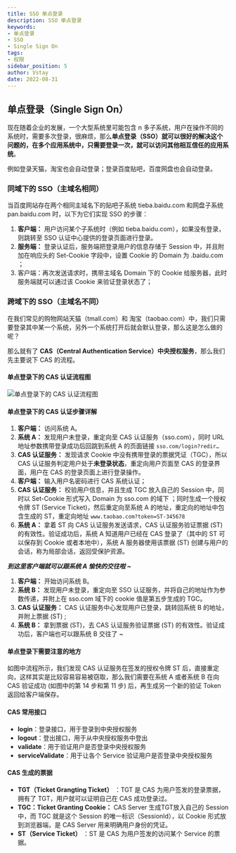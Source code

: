 ```yaml
---
title: SSO 单点登录
description: SSO 单点登录
keywords:
- 单点登录
- SSO
- Single Sign On
tags:
- 权限
sidebar_position: 5
author: Vstay
date: 2022-08-31
---
```


## 单点登录（Single Sign On）

现在随着企业的发展，一个大型系统里可能包含 n 多子系统，用户在操作不同的系统时，需要多次登录，很麻烦，那么**单点登录（SSO）**就可以很好的解决这个问题的，在**多个应用系统中，只需要登录一次，就可以访问其他相互信任的应用系统**。

例如登录天猫，淘宝也会自动登录；登录百度贴吧，百度网盘也会自动登录。

### 同域下的 SSO（主域名相同）

当百度网站存在两个相同主域名下的贴吧子系统 tieba.baidu.com 和网盘子系统 pan.baidu.com 时，以下为它们实现 SSO 的步骤：

1. **客户端：** 用户访问某个子系统时（例如 tieba.baidu.com），如果没有登录，则跳转至 SSO 认证中心提供的登录页面进行登录。
2. **服务端：** 登录认证后，服务端把登录用户的信息存储于 Session 中，并且附加在响应头的 Set-Cookie 字段中，设置 Cookie 的 Domain 为 .baidu.com ；
3. 客户端：再次发送请求时，携带主域名 Domain 下的 Cookie 给服务器，此时服务端就可以通过该 Cookie 来验证登录状态了；

### 跨域下的 SSO（主域名不同）

在我们常见的购物网站天猫（tmall.com）和 淘宝（taobao.com）中，我们只需要登录其中某一个系统，另外一个系统打开后就会默认登录，那么这是怎么做的呢？

那么就有了 **CAS（Central Authentication Service）中央授权服务**，那么我们先主要说下 CAS 的流程。

#### 单点登录下的 CAS 认证流程图

![单点登录下的 CAS 认证流程图](https://static.7wate.com/img/2022/08/30/227748c758a02.png)

#### 单点登录下的 CAS 认证步骤详解

1. **客户端：** 访问系统 A。
2. **系统 A：** 发现用户未登录，重定向至 CAS 认证服务（sso.com），同时 URL 地址参数携带登录成功后回跳到系统 A 的页面链接 `sso.com/login?redir…`
3. **CAS 认证服务：** 发现请求 Cookie 中没有携带登录的票据凭证（TGC），所以 CAS 认证服务判定用户处于**未登录状态**，重定向用户页面至 CAS 的登录界面，用户在 CAS 的登录页面上进行登录操作。
4. **客户端：** 输入用户名密码进行 CAS 系统认证；
5. **CAS 认证服务：** 校验用户信息，并且生成 TGC 放入自己的 Session 中，同时以 Set-Cookie 形式写入 Domain 为 sso.com 的域下 ；同时生成一个授权令牌 ST (Service Ticket)，然后重定向至系统 A 的地址，重定向的地址中包含生成的 ST，重定向地址 `www.taobao.com?token=ST-345678`
6. **系统 A：** 拿着 ST 向 CAS 认证服务发送请求，CAS 认证服务验证票据 (ST) 的有效性。验证成功后，系统 A 知道用户已经在 CAS 登录了（其中的 ST 可以保存到 Cookie 或者本地中），系统 A 服务器使用该票据 (ST) 创建与用户的会话，称为局部会话，返回受保护资源。

***到这里客户端就可以跟系统 A 愉快的交往啦 ~***

1. **客户端：** 开始访问系统 B。
2. **系统 B：** 发现用户未登录，重定向至 SSO 认证服务，并将自己的地址作为参数传递，并附上在 sso.com 域下的 cookie 值是第五步生成的 TGC。
3. **CAS 认证服务：** CAS 认证服务中心发现用户已登录，跳转回系统 B 的地址，并附上票据 (ST) ;
4. **系统 B：** 拿到票据 (ST)，去 CAS 认证服务验证票据 (ST) 的有效性。验证成功后，客户端也可以跟系统 B 交往了 ~

#### 单点登录下需要注意的地方

如图中流程所示，我们发现 CAS 认证服务在签发的授权令牌 ST 后，直接重定向，这样其实是比较容易容易被窃取，那么我们需要在系统 A 或者系统 B 在向 CAS 验证成功 (如图中的第 14 步和第 11 步) 后，再生成另一个新的验证 Token 返回给客户端保存。

#### CAS 常用接口

- **login**：登录接口，用于登录到中央授权服务
- **logout**：登出接口，用于从中央授权服务中登出
- **validate**：用于验证用户是否登录中央授权服务
- **serviceValidate**：用于让各个 Service 验证用户是否登录中央授权服务

#### CAS 生成的票据

- **TGT（Ticket Grangting Ticket）** ：TGT 是 CAS 为用户签发的登录票据，拥有了 TGT，用户就可以证明自己在 CAS 成功登录过。
- **TGC：Ticket Granting Cookie：** CAS Server 生成TGT放入自己的 Session 中，而 TGC 就是这个 Session 的唯一标识（SessionId），以 Cookie 形式放到浏览器端，是 CAS Server 用来明确用户身份的凭证。
- **ST（Service Ticket）** ：ST 是 CAS 为用户签发的访问某个 Service 的票据。
